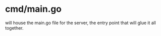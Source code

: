 # cmd/main.go

will house the main.go file for the server, the entry point that will glue it all together.
